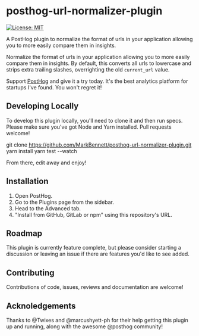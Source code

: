 # posthog-url-normalizer-plugin

[![License: MIT](https://img.shields.io/badge/License-MIT-red.svg?style=flat-square)](https://opensource.org/licenses/MIT)

A PostHog plugin to normalize the format of urls in your application allowing you to more easily compare them in insights.

Normalize the format of urls in your application allowing you to more easily compare them in insights. By default, this converts all urls to lowercase and strips extra trailing slashes, overrighting the old `current_url` value.

Support [PostHog](https://posthog.com/) and give it a try today. It's the best analytics platform for startups I've found. You won't regret it!

## Developing Locally

To develop this plugin locally, you'll need to clone it and then run specs. Please make sure you've got Node and Yarn installed. Pull requests welcome!

git clone https://github.com/MarkBennett/posthog-url-normalizer-plugin.git
yarn install
yarn test --watch

From there, edit away and enjoy!

## Installation

1. Open PostHog.
1. Go to the Plugins page from the sidebar.
1. Head to the Advanced tab.
1. "Install from GitHub, GitLab or npm" using this repository's URL.

## Roadmap

This plugin is currently feature complete, but please consider starting a discussion or leaving an issue if there are features you'd like to see added.

## Contributing

Contributions of code, issues, reviews and documentation are welcome!

## Acknoledgements

Thanks to @Twixes and @marcushyett-ph for their help getting this plugin up and running, along with the awesome @posthog community!
